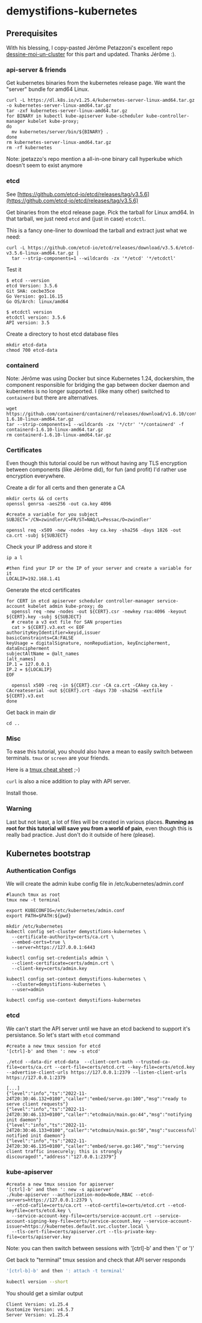# demystifions-kubernetes

## Prerequisites

With his blessing, I copy-pasted Jérôme Petazzoni's excellent repo [dessine-moi-un-cluster](https://github.com/jpetazzo/dessine-moi-un-cluster) for this part and updated. Thanks Jérôme :).

### api-server & friends

Get kubernetes binaries from the kubernetes release page. We want the "server" bundle for amd64 Linux.

```
curl -L https://dl.k8s.io/v1.25.4/kubernetes-server-linux-amd64.tar.gz -o kubernetes-server-linux-amd64.tar.gz
tar -zxf kubernetes-server-linux-amd64.tar.gz
for BINARY in kubectl kube-apiserver kube-scheduler kube-controller-manager kubelet kube-proxy;
do
  mv kubernetes/server/bin/${BINARY} .
done
rm kubernetes-server-linux-amd64.tar.gz
rm -rf kubernetes
```

Note: jpetazzo's repo mention a all-in-one binary call hyperkube which doesn't seem to exist anymore

### etcd

See [https://github.com/etcd-io/etcd/releases/tag/v3.5.6](https://github.com/etcd-io/etcd/releases/tag/v3.5.6)

Get binaries from the etcd release page. Pick the tarball for Linux amd64. In that tarball, we just need `etcd` and (just in case) `etcdctl`.

This is a fancy one-liner to download the tarball and extract just what we need:

```
curl -L https://github.com/etcd-io/etcd/releases/download/v3.5.6/etcd-v3.5.6-linux-amd64.tar.gz | 
  tar --strip-components=1 --wildcards -zx '*/etcd' '*/etcdctl'
```

Test it

```
$ etcd --version
etcd Version: 3.5.6
Git SHA: cecbe35ce
Go Version: go1.16.15
Go OS/Arch: linux/amd64

$ etcdctl version
etcdctl version: 3.5.6
API version: 3.5
```

Create a directory to host etcd database files

```
mkdir etcd-data
chmod 700 etcd-data
```

### containerd

Note: Jérôme was using Docker but since Kubernetes 1.24, dockershim, the component responsible for bridging the gap between docker daemon and kubernetes is no longer supported. I (like many other) switched to `containerd` but there are alternatives.

```
wget https://github.com/containerd/containerd/releases/download/v1.6.10/containerd-1.6.10-linux-amd64.tar.gz
tar --strip-components=1 --wildcards -zx '*/ctr' '*/containerd' -f containerd-1.6.10-linux-amd64.tar.gz
rm containerd-1.6.10-linux-amd64.tar.gz
```

### Certificates

Even though this tutorial could be run without having any TLS encryption between components (like Jérôme did), for fun (and profit) I'd rather use encryption everywhere.

Create a dir for all certs and then generate a CA

```
mkdir certs && cd certs
openssl genrsa -aes256 -out ca.key 4096

#create a variable for you subject
SUBJECT='/CN=zwindler/C=FR/ST=NAQ/L=Pessac/O=zwindler'

openssl req -x509 -new -nodes -key ca.key -sha256 -days 1826 -out ca.crt -subj ${SUBJECT}
```

Check your IP address and store it

```
ip a l

#then find your IP or the IP of your server and create a variable for it
LOCALIP=192.168.1.41
```

Generate the etcd certificates

```
for CERT in etcd apiserver scheduler controller-manager service-account kubelet admin kube-proxy; do
  openssl req -new -nodes -out ${CERT}.csr -newkey rsa:4096 -keyout ${CERT}.key -subj ${SUBJECT}
  # create a v3 ext file for SAN properties
  cat > ${CERT}.v3.ext << EOF
authorityKeyIdentifier=keyid,issuer
basicConstraints=CA:FALSE
keyUsage = digitalSignature, nonRepudiation, keyEncipherment, dataEncipherment
subjectAltName = @alt_names
[alt_names]
IP.1 = 127.0.0.1
IP.2 = ${LOCALIP}
EOF

  openssl x509 -req -in ${CERT}.csr -CA ca.crt -CAkey ca.key -CAcreateserial -out ${CERT}.crt -days 730 -sha256 -extfile ${CERT}.v3.ext
done
```

Get back in main dir

```
cd ..
```

### Misc

To ease this tutorial, you should also have a mean to easily switch between terminals. `tmux` or `screen` are your friends.

Here is a [tmux cheat sheet](https://tmuxcheatsheet.com/) ;-)

`curl` is also a nice addition to play with API server.

Install those.

### Warning

Last but not least, a lot of files will be created in various places. **Running as root for this tutorial will save you from a world of pain**, even though this is really bad practice. Just don't do it outside of here (please).

## Kubernetes bootstrap

### Authentication Configs

We will create the admin kube config file in /etc/kubernetes/admin.conf

```
#launch tmux as root
tmux new -t terminal

export KUBECONFIG=/etc/kubernetes/admin.conf
export PATH=$PATH:${pwd}

mkdir /etc/kubernetes
kubectl config set-cluster demystifions-kubernetes \
  --certificate-authority=certs/ca.crt \
  --embed-certs=true \
  --server=https://127.0.0.1:6443

kubectl config set-credentials admin \
  --client-certificate=certs/admin.crt \
  --client-key=certs/admin.key

kubectl config set-context demystifions-kubernetes \
  --cluster=demystifions-kubernetes \
  --user=admin

kubectl config use-context demystifions-kubernetes
```

### etcd

We can't start the API server until we have an etcd backend to support it's persistance. So let's start with `etcd` command

```
#create a new tmux session for etcd
'[ctrl]-b' and then ': new -s etcd'

./etcd --data-dir etcd-data  --client-cert-auth --trusted-ca-file=certs/ca.crt --cert-file=certs/etcd.crt --key-file=certs/etcd.key --advertise-client-urls https://127.0.0.1:2379 --listen-client-urls https://127.0.0.1:2379
  
[...]
{"level":"info","ts":"2022-11-24T20:30:46.132+0100","caller":"embed/serve.go:100","msg":"ready to serve client requests"}
{"level":"info","ts":"2022-11-24T20:30:46.133+0100","caller":"etcdmain/main.go:44","msg":"notifying init daemon"}
{"level":"info","ts":"2022-11-24T20:30:46.133+0100","caller":"etcdmain/main.go:50","msg":"successfully notified init daemon"}
{"level":"info","ts":"2022-11-24T20:30:46.135+0100","caller":"embed/serve.go:146","msg":"serving client traffic insecurely; this is strongly discouraged!","address":"127.0.0.1:2379"}
```

### kube-apiserver

```
#create a new tmux session for apiserver
'[ctrl]-b' and then ': new -s apiserver'
./kube-apiserver --authorization-mode=Node,RBAC --etcd-servers=https://127.0.0.1:2379 \
  --etcd-cafile=certs/ca.crt --etcd-certfile=certs/etcd.crt --etcd-keyfile=certs/etcd.key \
  --service-account-key-file=certs/service-account.crt --service-account-signing-key-file=certs/service-account.key --service-account-issuer=https://kubernetes.default.svc.cluster.local \
  --tls-cert-file=certs/apiserver.crt --tls-private-key-file=certs/apiserver.key
```

Note: you can then switch between sessions with '[ctrl]-b' and then '(' or ')'

Get back to "terminal" tmux session and check that API server responds

```bash
'[ctrl-b]-b' and then ': attach -t terminal'

kubectl version --short
```

You should get a similar output

```
Client Version: v1.25.4
Kustomize Version: v4.5.7
Server Version: v1.25.4
```
